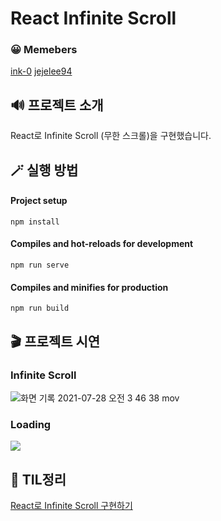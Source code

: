 # React Infinite Scroll
### 😀 Memebers
[ink-0](https://github.com/ink-0)
[jejelee94](https://github.com/jejelee94)

## 🔊 프로젝트 소개
React로 Infinite Scroll (무한 스크롤)을 구현했습니다.

## 🪄 실행 방법

#### Project setup
`npm install`
#### Compiles and hot-reloads for development
`npm run serve`
#### Compiles and minifies for production
`npm run build`

## 🎬 프로젝트 시연
### Infinite Scroll
![화면 기록 2021-07-28 오전 3 46 38 mov](https://user-images.githubusercontent.com/71919983/127231446-eee59ac1-4d07-4a81-8d96-641f32af1fa0.gif)


### Loading
![](https://i.imgur.com/oKnFBs3.gif)


## 🔗 TIL정리
[React로 Infinite Scroll 구현하기](https://rrecoder.tistory.com/171)

